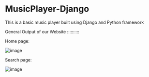 # MusicPlayer-Django
This is a basic music player built using Django and Python framework


General Output of our Website ::::::::::

Home page:


![image](https://github.com/stanleylicet/MusicPlayer-Django/assets/113659946/1aeb3d74-ec9b-4743-b913-289fbf65c18e)




Search page:


![image](https://github.com/stanleylicet/MusicPlayer-Django/assets/113659946/cbe6cdcc-3406-4fa1-bc43-d01f5feca948)
